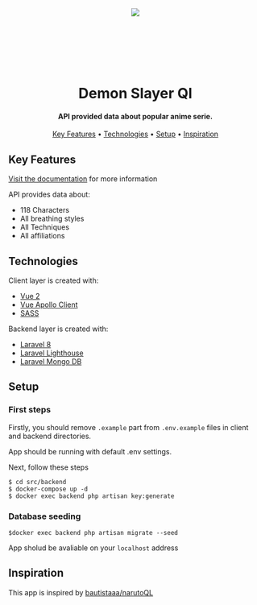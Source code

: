 <div align="center" style="margin: 5rem 0">
  <img src="https://pa1.narvii.com/7625/69374b1ee7766f75bf2f1a88b537f0216d57fea7r1-540-304_hq.gif" />
</div>

<br>

<h1 style="text-align: center;">Demon Slayer Ql</h1>

<h4 style="text-align: center;">API provided data about popular anime serie.</h4>

<p align="center">
  <a href="#key-features">Key Features</a> •
  <a href="#how-to-use">Technologies</a> •
  <a href="#download">Setup</a> •
  <a href="#license">Inspiration</a>
</p>

## Key Features
[Visit the documentation](https://github.com/sass/sass) for more information

API provides data about:
* 118 Characters
* All breathing styles
* All Techniques
* All affiliations

## Technologies
Client layer is created with:
* [Vue 2](https://github.com/vuejs/vue) 
* [Vue Apollo Client](https://github.com/vuejs/apollo) 
* [SASS](https://github.com/sass/sass) 
  
Backend layer is created with:
* [Laravel 8](https://github.com/laravel/laravel) 
* [Laravel Lighthouse](https://github.com/nuwave/lighthouse) 
* [Laravel Mongo DB](https://github.com/jenssegers/laravel-mongodb) 
  
## Setup

### First steps
Firstly, you should remove `.example` part from `.env.example` files in client and backend directories.

App should be running with default .env settings.

Next, follow these steps
```
$ cd src/backend
$ docker-compose up -d
$ docker exec backend php artisan key:generate
```

### Database seeding
```
$docker exec backend php artisan migrate --seed
```
App sholud be avaliable on your `localhost` address

## Inspiration
This app is inspired by [bautistaaa/narutoQL](https://github.com/bautistaaa/narutoQL) 
